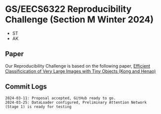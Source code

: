 # GS/EECS6322 Reproducibility Challenge (Section M Winter 2024)
- ST
- AK
## Paper 
Our Reproducibility Challenge is based on the following paper, [Efficient Classificication of Very Large Images with Tiny Objects (Kong and Henao)](https://openaccess.thecvf.com/content/CVPR2022/papers/Kong_Efficient_Classification_of_Very_Large_Images_With_Tiny_Objects_CVPR_2022_paper.pdf)
## Commit Logs
```
2024-03-11: Proposal accepted, GitHub ready to go.
2024-03-25: DataLoader configured, Preliminary Attention Network (Stage 1) is ready for testing
```